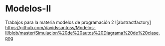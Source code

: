 # Modelos-II
Trabajos para la materia modelos de programación 2
![abstractfactory] https://github.com/davidssantoss/Modelos-II/blob/master/Simulacion%20de%20autos%20Diagrama%20de%20clase.png
